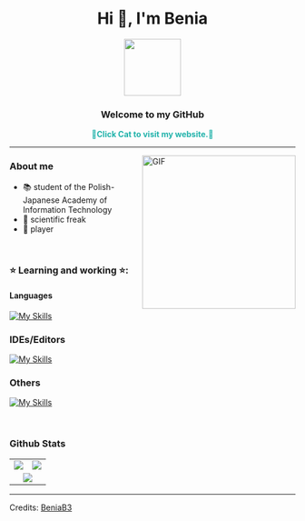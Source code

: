 <h1 align="center">Hi 👋, I'm Benia</h1>
<div id="header" align="center">
  <a href="https://your-website-url.com">
    <img src="https://media.giphy.com/media/v1.Y2lkPTc5MGI3NjExZmFmZTExYTBjNjI3ZTEyYTIwMDhjN2E2YzNiMDhlMDU1NDg1MmRkMyZjdD1n/6vj5quVNRhoQw/giphy.gif" width="100" />
  </a>
</div>
<h3 align="center">Welcome to my GitHub</h3>
<p align="center" style="font-weight: bold; color: rgb(32,178,170) ;">🖕Click Cat to visit my website.🖕</p>







----






<img align="right" height="270px" alt="GIF" src="https://user-images.githubusercontent.com/104169955/221680189-a0f02da4-2548-4565-a786-71201db22a46.gif" />

### About me
- 📚 student of the Polish-Japanese Academy of Information Technology
- 🌌 scientific freak
- 👾 player

<br>

### ⭐ Learning and working ⭐: 
#### Languages
[![My Skills](https://skillicons.dev/icons?i=java,python,cpp,&theme=dark)](https://skillicons.dev)

### IDEs/Editors

[![My Skills](https://skillicons.dev/icons?i=vscode,idea,vim&theme=dark)](https://skillicons.dev)

### Others
[![My Skills](https://skillicons.dev/icons?i=git&theme=dark)](https://skillicons.dev)


   

<br>



### Github Stats

<table>
  <tr>
    <td>
      <a href="https://wakatime.com">
        <img src="https://wakatime.com/share/@BeniaB3/d0d27719-8f86-49e2-b351-334c4606879c.png" />
      </a>
    </td>
    <td>
      <a href="https://wakatime.com">
        <img src="https://wakatime.com/share/@BeniaB3/6b17605b-5d20-43e3-ad23-75fb892f3bc9.png" />
      </a>
    </td>
  </tr>
  <tr>
    <td colspan="2" style="text-align:center;">
      <a href="https://wakatime.com">
        <img src="https://wakatime.com/share/@BeniaB3/cf7adeab-ccba-4ae5-9871-36dcf2de8551.png" />
      </a>
    </td>
  </tr>
</table>





-----
Credits: [BeniaB3](https://github.com/beniab3)




